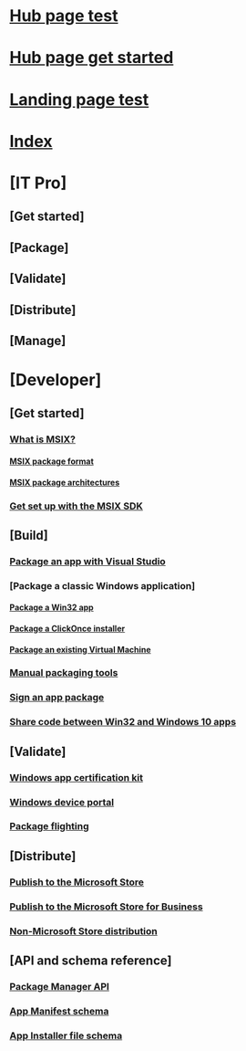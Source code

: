 # [Hub page test](hub-page-test.md)
# [Hub page get started](hub-page-test-docs.md)
# [Landing page test](landing-page-test.md)
# [Index](index.md)

# [IT Pro]
## [Get started]
## [Package]
## [Validate]
## [Distribute]
## [Manage]


# [Developer]
## [Get started]
### [What is MSIX?](https://docs.microsoft.com/windows/uwp/packaging/)
#### [MSIX package format](https://docs.microsoft.com/windows/uwp/packaging/)
#### [MSIX package architectures](https://docs.microsoft.com/windows/uwp/packaging/device-architecture)
### [Get set up with the MSIX SDK](https://docs.microsoft.com/windows/uwp/packaging/)

## [Build]
### [Package an app with Visual Studio](https://docs.microsoft.com/windows/uwp/packaging/packaging-uwp-apps)
### [Package a classic Windows application]
#### [Package a Win32 app](https://docs.microsoft.com/windows/uwp/packaging/)
#### [Package a ClickOnce installer](https://docs.microsoft.com/windows/uwp/packaging/)
#### [Package an existing Virtual Machine](https://docs.microsoft.com/windows/uwp/packaging/)
### [Manual packaging tools](https://docs.microsoft.com/windows/uwp/packaging/manual-packaging-root)
### [Sign an app package](https://docs.microsoft.com/windows/uwp/packaging/sign-app-package-using-signtool)
### [Share code between Win32 and Windows 10 apps](https://docs.microsoft.com/windows/uwp/packaging/)

## [Validate]
### [Windows app certification kit](https://docs.microsoft.com/windows/uwp/debug-test-perf/windows-app-certification-kit)
### [Windows device portal](https://docs.microsoft.com/windows/uwp/debug-test-perf/device-portal)
### [Package flighting](https://docs.microsoft.com/windows/uwp/publish/package-flights)

## [Distribute]
### [Publish to the Microsoft Store](https://docs.microsoft.com/windows/uwp/publish/)
### [Publish to the Microsoft Store for Business](https://docs.microsoft.com/windows/uwp/publish/distribute-lob-apps-to-enterprises)
### [Non-Microsoft Store distribution](https://docs.microsoft.com/windows/uwp/packaging/appinstaller-root)

## [API and schema reference]
### [Package Manager API](https://docs.microsoft.com/uwp/api/windows.management.deployment)
### [App Manifest schema](https://docs.microsoft.com/uwp/schemas/appxpackage/appx-package-manifest)
### [App Installer file schema](https://docs.microsoft.com/uwp/schemas/appinstallerschema/app-installer-file)